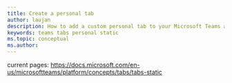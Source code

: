 ```yaml
---
title: Create a personal tab
author: laujan
description: How to add a custom personal tab to your Microsoft Teams app
keywords: teams tabs personal static 
ms.topic: conceptual
ms.author: 
---
```


current pages:
https://docs.microsoft.com/en-us/microsoftteams/platform/concepts/tabs/tabs-static